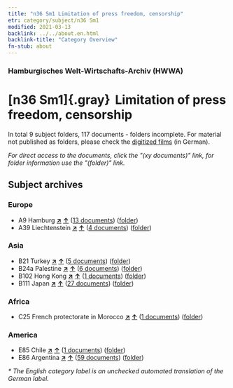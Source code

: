 ```yaml
---
title: "n36 Sm1 Limitation of press freedom, censorship"
etr: category/subject/n36 Sm1
modified: 2021-03-13
backlink: ../../about.en.html
backlink-title: "Category Overview"
fn-stub: about
---
```


### Hamburgisches Welt-Wirtschafts-Archiv (HWWA)
# [n36 Sm1]{.gray}&#8201; Limitation of press freedom, censorship&#160; 





In total 9 subject folders, 117 documents - folders incomplete.
For material not published as folders, please check the [digitized films](/film/h1_sh) (in German).

_For direct access to the documents, click the "(xy documents)" link, for folder information use the "(folder)" link._

## Subject archives



### Europe

- A9 Hamburg [**&nearr;**](../../../geo/i/140905/about.en.html "Hamburg (all folders)") [**&uarr;**](../../../geo/about.en.html#A9 "Country category system") (<a href="https://pm20.zbw.eu/dfgview/sh/140905,145708" title="about: Hamburg : Limitation of press freedom, censorship" target="_blank">13 documents</a>) ([folder](http://purl.org/pressemappe20/folder/sh/140905,145708))
- A39 Liechtenstein [**&nearr;**](../../../geo/i/141016/about.en.html "Liechtenstein (all folders)") [**&uarr;**](../../../geo/about.en.html#A39 "Country category system") (<a href="https://pm20.zbw.eu/dfgview/sh/141016,145708" title="about: Liechtenstein : Limitation of press freedom, censorship" target="_blank">4 documents</a>) ([folder](http://purl.org/pressemappe20/folder/sh/141016,145708))

### Asia

- B21 Turkey [**&nearr;**](../../../geo/i/141111/about.en.html "Turkey (all folders)") [**&uarr;**](../../../geo/about.en.html#B21 "Country category system") (<a href="https://pm20.zbw.eu/dfgview/sh/141111,145708" title="about: Turkey : Limitation of press freedom, censorship" target="_blank">5 documents</a>) ([folder](http://purl.org/pressemappe20/folder/sh/141111,145708))
- B24a Palestine [**&nearr;**](../../../geo/i/141115/about.en.html "Palestine (all folders)") [**&uarr;**](../../../geo/about.en.html#B24a "Country category system") (<a href="https://pm20.zbw.eu/dfgview/sh/141115,145708" title="about: Palestine : Limitation of press freedom, censorship" target="_blank">6 documents</a>) ([folder](http://purl.org/pressemappe20/folder/sh/141115,145708))
- B102 Hong Kong [**&nearr;**](../../../geo/i/141268/about.en.html "Hong Kong (all folders)") [**&uarr;**](../../../geo/about.en.html#B102 "Country category system") (<a href="https://pm20.zbw.eu/dfgview/sh/141268,145708" title="about: Hong Kong : Limitation of press freedom, censorship" target="_blank">1 documents</a>) ([folder](http://purl.org/pressemappe20/folder/sh/141268,145708))
- B111 Japan [**&nearr;**](../../../geo/i/141272/about.en.html "Japan (all folders)") [**&uarr;**](../../../geo/about.en.html#B111 "Country category system") (<a href="https://pm20.zbw.eu/dfgview/sh/141272,145708" title="about: Japan : Limitation of press freedom, censorship" target="_blank">27 documents</a>) ([folder](http://purl.org/pressemappe20/folder/sh/141272,145708))

### Africa

- C25 French protectorate in Morocco [**&nearr;**](../../../geo/i/141358/about.en.html "French protectorate in Morocco (all folders)") [**&uarr;**](../../../geo/about.en.html#C25 "Country category system") (<a href="https://pm20.zbw.eu/dfgview/sh/141358,145708" title="about: French protectorate in Morocco : Limitation of press freedom, censorship" target="_blank">1 documents</a>) ([folder](http://purl.org/pressemappe20/folder/sh/141358,145708))

### America

- E85 Chile [**&nearr;**](../../../geo/i/141691/about.en.html "Chile (all folders)") [**&uarr;**](../../../geo/about.en.html#E85 "Country category system") (<a href="https://pm20.zbw.eu/dfgview/sh/141691,145708" title="about: Chile : Limitation of press freedom, censorship" target="_blank">1 documents</a>) ([folder](http://purl.org/pressemappe20/folder/sh/141691,145708))
- E86 Argentina [**&nearr;**](../../../geo/i/141692/about.en.html "Argentina (all folders)") [**&uarr;**](../../../geo/about.en.html#E86 "Country category system") (<a href="https://pm20.zbw.eu/dfgview/sh/141692,145708" title="about: Argentina : Limitation of press freedom, censorship" target="_blank">59 documents</a>) ([folder](http://purl.org/pressemappe20/folder/sh/141692,145708))


_* The English category label is an unchecked automated translation of the German label._

